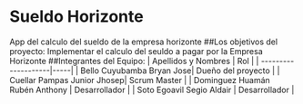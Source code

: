 # Sueldo Horizonte
App del calculo del sueldo de la empresa horizonte
##Los objetivos del proyecto:
  Implementar el calculo del seuldo a pagar por la Empresa Horizonte
##Integrantes del Equipo:
| Apellidos y Nombres | Rol |
| --------------------|-----|
| Bello Cuyubamba Bryan Jose| Dueño del proyecto |
| Cuellar Pampas Junior Jhosep| Scrum Master |
| Dominguez Huamán Rubén Anthony | Desarrollador |
| Soto Egoavil Segio Aldair | Desarrollador |
